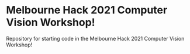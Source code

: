 # Melbourne Hack 2021 Computer Vision Workshop!
Repository for starting code in the Melbourne Hack 2021 Computer Vision Workshop!
